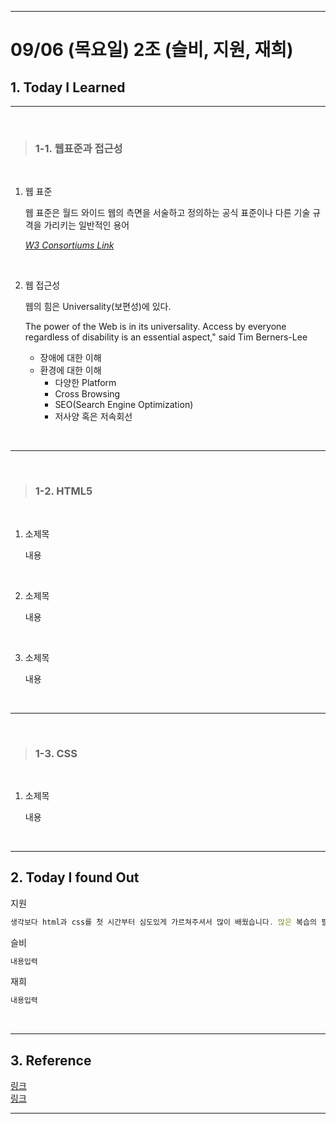 
---
# 09/06 (목요일) 2조 (슬비, 지원, 재희)

## 1. Today I Learned
---

<br>

>### 1-1. 웹표준과 접근성


<br>

1. 웹 표준

    웹 표준은 월드 와이드 웹의 측면을 서술하고 정의하는 공식 표준이나 다른 기술 규격을 가리키는 일반적인 용어

    *[W3 Consortiums Link](https://www.w3.org//)*

<br>


2. 웹 접근성

    웹의 힘은 Universality(보편성)에 있다. 
    
    The power of the Web is in its universality. Access by everyone regardless of disability is an essential aspect," said Tim Berners-Lee

    - 장애에 대한 이해
    - 환경에 대한 이해
        - 다양한 Platform
        - Cross Browsing
        - SEO(Search Engine Optimization)
        - 저사양 혹은 저속회선

<br>

---
<br>

>### 1-2. HTML5

<br>

1. 소제목

    내용

<br>

2. 소제목

    내용

<br>

3. 소제목

    내용

<br>

---

<br>

>### 1-3. CSS

<br>

1. 소제목

    내용

<br>

---

## 2. Today I found Out

지원 
```javascript
생각보다 html과 css를 첫 시간부터 심도있게 가르쳐주셔서 많이 배웠습니다. 많은 복습의 필요성을 느낍니다.
```
슬비
```javascript
내용입력
``` 
재희
```javascript
내용입력
``` 
<br>

---

## 3. Reference 

[링크](https://github.com/fds11/fds-introduction/blob/master/computer.md)<br>
[링크](https://github.com/fds11/fds-introduction/blob/master/program.md)<br>

---